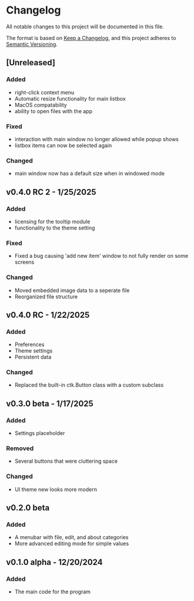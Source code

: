# Changelog

All notable changes to this project will be documented in this file.

The format is based on [Keep a Changelog](https://keepachangelog.com/en/1.1.0/),
and this project adheres to [Semantic Versioning](https://semver.org/spec/v2.0.0.html).

## [Unreleased]
### Added
- right-click context menu
- Automatic resize functionality for main listbox
- MacOS compatability
- ability to open files with the app

### Fixed
- interaction with main window no longer allowed while popup shows
- listbox items can now be selected again

### Changed
- main window now has a default size when in windowed mode

## v0.4.0 RC 2 - 1/25/2025
### Added
- licensing for the tooltip module
- functionality to the theme setting

### Fixed
- Fixed a bug causing 'add new item' window to not fully render on some screens

### Changed
- Moved embedded image data to a seperate file
- Reorganized file structure

## v0.4.0 RC - 1/22/2025
### Added
- Preferences
- Theme settings
- Persistent data

### Changed
- Replaced the built-in ctk.Button class with a custom subclass

## v0.3.0 beta - 1/17/2025
### Added
- Settings placeholder

### Removed
- Several buttons that were cluttering space

### Changed
- UI theme new looks more modern

## v0.2.0 beta
### Added
- A menubar with file, edit, and about categories
- More advanced editing mode for simple values

## v0.1.0 alpha - 12/20/2024
### Added

- The main code for the program
